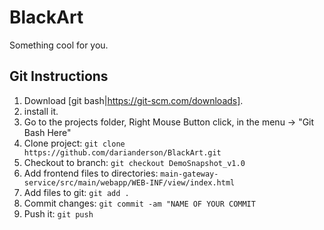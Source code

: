 # BlackArt
Something cool for you.

## Git Instructions

1. Download [git bash|https://git-scm.com/downloads].
1. install it.
1. Go to the projects folder, Right Mouse Button click, in the menu -> "Git Bash Here"
1. Clone project: `git clone https://github.com/darianderson/BlackArt.git`
1. Checkout to branch: `git checkout DemoSnapshot_v1.0`
1. Add frontend files to directories: `main-gateway-service/src/main/webapp/WEB-INF/view/index.html`
1. Add files to git: `git add .`
1. Commit changes: `git commit -am "NAME OF YOUR COMMIT`
1. Push it: `git push`